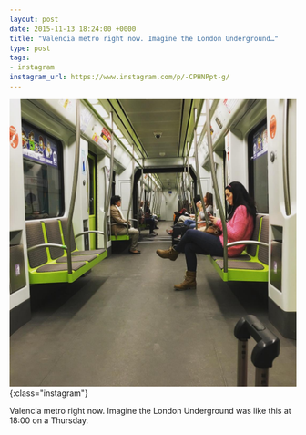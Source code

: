 ```yaml
---
layout: post
date: 2015-11-13 18:24:00 +0000
title: "Valencia metro right now. Imagine the London Underground…"
type: post
tags:
- instagram
instagram_url: https://www.instagram.com/p/-CPHNPpt-g/
---
```


![Instagram - -CPHNPpt-g](/img/-CPHNPpt-g.jpg){:class="instagram"}

Valencia metro right now. Imagine the London Underground was like this at 18:00 on a Thursday.
